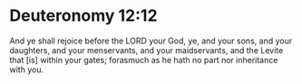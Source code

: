# Deuteronomy 12:12

And ye shall rejoice before the LORD your God, ye, and your sons, and your daughters, and your menservants, and your maidservants, and the Levite that [is] within your gates; forasmuch as he hath no part nor inheritance with you.